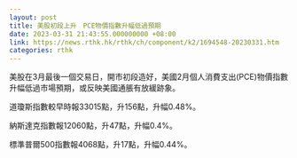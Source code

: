 ```yaml
---
layout: post
title: 美股初段上升　PCE物價指數升幅低過預期
date: 2023-03-31 21:43:55.000000000 +08:00
link: https://news.rthk.hk/rthk/ch/component/k2/1694548-20230331.htm
categories: rthk
---
```


美股在3月最後一個交易日，開市初段造好，美國2月個人消費支出(PCE)物價指數升幅低過市場預期，或反映美國通脹有放緩跡象。

道瓊斯指數較早時報33015點，升156點，升幅0.48%。

納斯達克指數報12060點，升47點，升幅0.4%。

標準普爾500指數報4068點，升17點，升幅0.44%。
